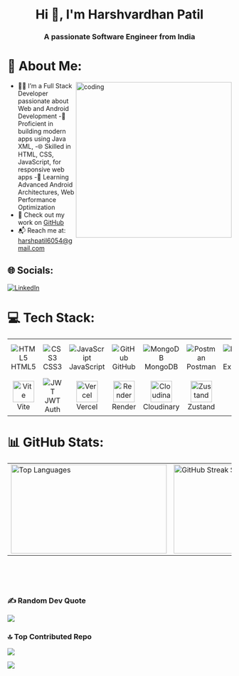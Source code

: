<h1 align="center">Hi 👋, I'm Harshvardhan Patil</h1>
<h3 align="center">A passionate Software Engineer from India</h3>

# 💫 About Me:

<img align="right" alt="coding" width="350" src="https://user-images.githubusercontent.com/55389276/140866485-8fb1c876-9a8f-4d6a-98dc-08c4981eaf70.gif"/>

- 👨‍💻 I’m a Full Stack Developer passionate about Web and Android Development
-📱 Proficient in building modern apps using Java XML,
-🌐 Skilled in HTML, CSS, JavaScript, for responsive web apps
-🚀 Learning Advanced Android Architectures, Web Performance Optimization
- 🔗 Check out my work on [GitHub](https://github.com/harsh6054?tab=repositories)
- 📬 Reach me at: [harshpatil6054@gmail.com](mailto:harshpatil6054@gmail.com)


## 🌐 Socials:
[![LinkedIn](https://img.shields.io/badge/LinkedIn-%230077B5.svg?logo=linkedin&logoColor=white)](https://www.linkedin.com/in/harshvardhan-patil-31441132b/)
<br>



# 💻 Tech Stack:

<table>
  <tr>
    <td align="center">
      <img src="https://img.icons8.com/color/48/000000/html-5.png" alt="HTML5"/><br/>HTML5
    </td>
    <td align="center">
      <img src="https://img.icons8.com/color/48/000000/css3.png" alt="CSS3"/><br/>CSS3
    </td>
    <td align="center">
      <img src="https://img.icons8.com/color/48/000000/javascript.png" alt="JavaScript"/><br/>JavaScript
    </td>
    <td align="center">
      <img src="https://img.icons8.com/glyph-neue/48/ffffff/github.png" alt="GitHub"/><br/>GitHub
    </td>
    <td align="center">
      <img src="https://img.icons8.com/color/48/000000/mongodb.png" alt="MongoDB"/><br/>MongoDB
    </td>
    <td align="center">
      <img src="https://img.icons8.com/external-tal-revivo-color-tal-revivo/48/000000/external-postman-is-the-only-complete-api-development-environment-logo-color-tal-revivo.png" alt="Postman"/><br/>Postman
    </td>
    <td align="center">
      <img src="https://img.icons8.com/fluency/48/000000/express-js.png" alt="Express.js"/><br/>Express.js
    </td>
    <td align="center">
      <img src="https://img.icons8.com/color/48/000000/tailwindcss.png" alt="Tailwind CSS"/><br/>Tailwind CSS
    </td>
  </tr>
  <tr>
    <td align="center">
      <img src="https://vitejs.dev/logo-with-shadow.png" alt="Vite" width="48"/><br/>Vite
    </td>
    <td align="center">
      <img src="https://img.icons8.com/color/48/java-web-token.png" alt="JWT"/><br/>JWT Auth
    </td>
    <td align="center">
      <img src="https://assets.vercel.com/image/upload/front/favicon/vercel/180x180.png" alt="Vercel" width="48"/><br/>Vercel
    </td>
    <td align="center">
      <img src="https://avatars.githubusercontent.com/u/57712360?s=200&v=4" alt="Render" width="48"/><br/>Render
    </td>
    <td align="center">
      <img src="https://res.cloudinary.com/digblfqti/image/upload/v1750317878/samples/cloudinary-logo-vector.svg" alt="Cloudinary" width="48"/><br/>Cloudinary
    </td>
    <td align="center">
      <img src="https://avatars.githubusercontent.com/u/72518640?s=200&v=4" alt="Zustand" width="48"/><br/>Zustand
    </td>
  </tr>
</table>


# 📊 GitHub Stats:

<table>
  <tr>
    <td>
      <img height="200" width="350" src="https://github-readme-stats.vercel.app/api/top-langs/?username=harsh6054&theme=dark&hide_border=false&include_all_commits=true&count_private=false&layout=compact" alt="Top Languages" />
    </td>
    <td>
      <img height="200" width="500" src="https://nirzak-streak-stats.vercel.app/?user=harsh6054&theme=aura_dark&hide_border=false" alt="GitHub Streak Stats" />
    </td>
  </tr>
</table>


<br/>
<br/>
<br/>

### ✍️ Random Dev Quote
![](https://quotes-github-readme.vercel.app/api?type=horizontal&theme=radical)

### 🔝 Top Contributed Repo
![](https://github-contributor-stats.vercel.app/api?username=harsh6054&limit=5&theme=dark&combine_all_yearly_contributions=true)

[![](https://visitcount.itsvg.in/api?id=harsh6054&icon=0&color=0)](https://visitcount.itsvg.in)
